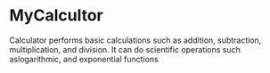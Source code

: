 # MyCalcultor
 Calculator performs basic calculations such as addition, subtraction, multiplication, and division. It can do scientific operations such aslogarithmic, and exponential functions
